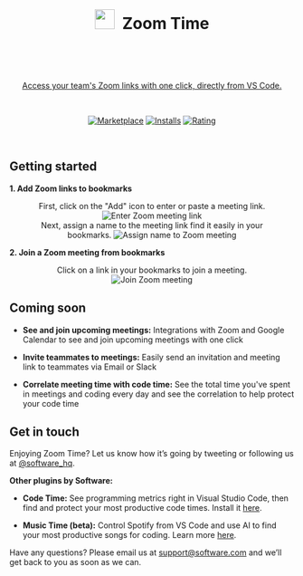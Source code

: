 <br />

<h1 align="center">
  <img src="https://swdc-zoomtime.s3-us-west-1.amazonaws.com/zoomtime.png" width="35px" style="margin: 0 7px -2px 0"/>
  Zoom Time
  <br />
  &nbsp
</h1>

<br />

<p align="center"><a href="https://www.software.com/code-time">Access your team's Zoom links with one click, directly from VS Code.
</p>

<br />

<p align="center">
  <a href="https://marketplace.visualstudio.com/items?itemName=softwaredotcom.swdc-zoomtime">
    <img alt="Marketplace" src="https://vsmarketplacebadge.apphb.com/version-short/softwaredotcom.swdc-zoomtime.svg"></a>
  <a href="https://marketplace.visualstudio.com/items?itemName=softwaredotcom.swdc-zoomtime">
    <img alt="Installs" src="https://vsmarketplacebadge.apphb.com/installs-short/softwaredotcom.swdc-zoomtime.svg"></a>
  <a href="https://marketplace.visualstudio.com/items?itemName=softwaredotcom.swdc-zoomtime">
    <img alt="Rating" src="https://vsmarketplacebadge.apphb.com/rating-short/softwaredotcom.swdc-zoomtime.svg"></a>
</p>

<br />

## Getting started

**1. Add Zoom links to bookmarks**

<p align="center" style="margin: 0 10%">
  First, click on the "Add" icon to enter or paste a meeting link.
  <img src="https://swdc-zoomtime.s3-us-west-1.amazonaws.com/1-enter-link.png" alt="Enter Zoom meeting link" />
</p>
<p align="center" style="margin: 0 10%">
  Next, assign a name to the meeting link find it easily in your bookmarks.
  <img src="https://swdc-zoomtime.s3-us-west-1.amazonaws.com/2-assign-name.png" alt="Assign name to Zoom meeting" />
</p>

**2. Join a Zoom meeting from bookmarks**

<p align="center" style="margin: 0 10%">
  Click on a link in your bookmarks to join a meeting.
  <img src="https://swdc-zoomtime.s3-us-west-1.amazonaws.com/3-join-meeting.png" alt="Join Zoom meeting" />
</p>

## Coming soon

- **See and join upcoming meetings:** Integrations with Zoom and Google Calendar to see and join upcoming meetings with one click

- **Invite teammates to meetings:** Easily send an invitation and meeting link to teammates via Email or Slack

- **Correlate meeting time with code time:** See the total time you've spent in meetings and coding every day and see the correlation to help protect your code time

## Get in touch

Enjoying Zoom Time? Let us know how it’s going by tweeting or following us at [@software_hq](https://twitter.com/software_hq).

**Other plugins by Software:**

- **Code Time:** See programming metrics right in Visual Studio Code, then find and protect your most productive code times. Install it [here](https://marketplace.visualstudio.com/items?itemName=softwaredotcom.swdc-vscode).

- **Music Time (beta):** Control Spotify from VS Code and use AI to find your most productive songs for coding. Learn more [here](https://www.software.com).

Have any questions? Please email us at [support@software.com](mailto:support@software.com) and we’ll get back to you as soon as we can.
